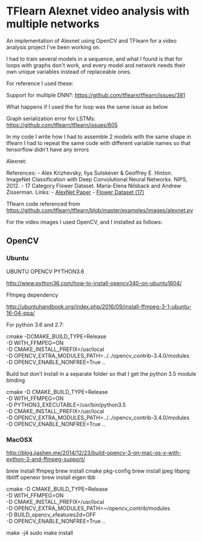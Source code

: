 # TFlearn Alexnet video analysis with multiple networks
An implementation of Alexnet using OpenCV and TFlearn for a video analysis project I've been working on.

I had to train several models in a sequence, and what I found is that for loops with graphs don't work, and every model and network needs their own unique variables instead of replaceable ones.

For reference I used these:

Support for multiple DNN?:
https://github.com/tflearn/tflearn/issues/381

What happens if I used the for loop was the same issue as below 

Graph serialization error for LSTMs:
https://github.com/tflearn/tflearn/issues/605

In my code I write how I had to assemble 2 models with the same shape in tflearn
I had to repeat the same code with different variable names so that tensorflow didn't have any errors

Alexnet:

References:
    - Alex Krizhevsky, Ilya Sutskever & Geoffrey E. Hinton. ImageNet
    Classification with Deep Convolutional Neural Networks. NIPS, 2012.
    - 17 Category Flower Dataset. Maria-Elena Nilsback and Andrew Zisserman.
Links:
    - [AlexNet Paper](http://papers.nips.cc/paper/4824-imagenet-classification-with-deep-convolutional-neural-networks.pdf)
    - [Flower Dataset (17)](http://www.robots.ox.ac.uk/~vgg/data/flowers/17/)

Tflearn code referenced from
https://github.com/tflearn/tflearn/blob/master/examples/images/alexnet.py




For the video images I used OpenCV, and I installed as follows:

## OpenCV

### Ubuntu

UBUNTU OPENCV PYTHON3.6

http://www.python36.com/how-to-install-opencv340-on-ubuntu1604/

Ffmpeg dependency

http://ubuntuhandbook.org/index.php/2016/09/install-ffmpeg-3-1-ubuntu-16-04-ppa/

For python 3.6 and 2.7:

cmake -DCMAKE_BUILD_TYPE=Release \
    -D WITH_FFMPEG=ON \
    -D CMAKE_INSTALL_PREFIX=/usr/local \
    -D OPENCV_EXTRA_MODULES_PATH=../../opencv_contrib-3.4.0/modules \
    -D OPENCV_ENABLE_NONFREE=True ..

Build but don’t install in a separate folder so that I get the python 3.5 module binding

cmake -D CMAKE_BUILD_TYPE=Release \
    -D WITH_FFMPEG=ON \
    -D PYTHON3_EXECUTABLE=/usr/bin/python3.5 \
    -D CMAKE_INSTALL_PREFIX=/usr/local \
    -D OPENCV_EXTRA_MODULES_PATH=../../opencv_contrib-3.4.0/modules \
    -D OPENCV_ENABLE_NONFREE=True ..


### MacOSX

http://blog.jiashen.me/2014/12/23/build-opencv-3-on-mac-os-x-with-python-3-and-ffmpeg-support/

brew install ffmpeg
brew install cmake pkg-config
brew install jpeg libpng libtiff openexr
brew install eigen tbb

cmake -D CMAKE_BUILD_TYPE=Release \
    -D WITH_FFMPEG=ON \
    -D CMAKE_INSTALL_PREFIX=/usr/local \
    -D OPENCV_EXTRA_MODULES_PATH=~/opencv_contrib/modules \
    -D BUILD_opencv_xfeatures2d=OFF \
    -D OPENCV_ENABLE_NONFREE=True ..

make -j4
sudo make install

